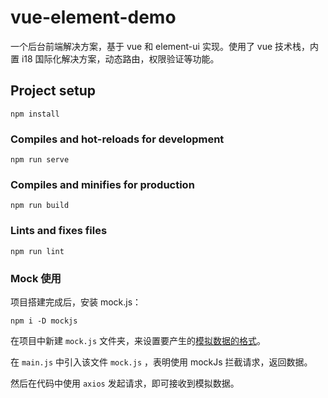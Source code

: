 # vue-element-demo
一个后台前端解决方案，基于 vue 和 element-ui 实现。使用了 vue 技术栈，内置 i18 国际化解决方案，动态路由，权限验证等功能。

## Project setup
```
npm install
```

### Compiles and hot-reloads for development
```
npm run serve
```

### Compiles and minifies for production
```
npm run build
```

### Lints and fixes files
```
npm run lint
```

### Mock 使用
项目搭建完成后，安装 mock.js：
```
npm i -D mockjs
```
在项目中新建 `mock.js` 文件夹，来设置要产生的[模拟数据的格式](./src/mock.js`)。

在 `main.js` 中引入该文件 `mock.js` ，表明使用 mockJs 拦截请求，返回数据。

然后在代码中使用 `axios` 发起请求，即可接收到模拟数据。
